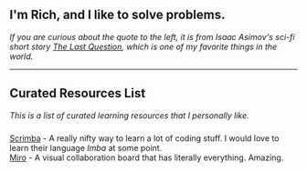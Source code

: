 ## I'm Rich, and I like to solve problems.

*If you are curious about the quote to the left, it is from Isaac Asimov's sci-fi short story [The Last Question](https://www.physics.princeton.edu/ph115/LQ.pdf), which is one of my favorite things in the world.*

---
## Curated Resources List
*This is a list of curated learning resources that I personally like.*
### 

[Scrimba](https://www.scrimba.com) -  A really nifty way to learn a lot of coding stuff. I would love to learn their language *Imba* at some point.  
[Miro](https://www.miro.com) - A visual collaboration board that has literally everything. Amazing.
